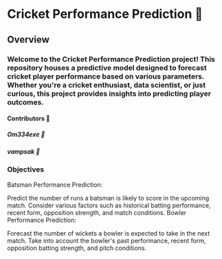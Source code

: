 # Cricket Performance Prediction 🏏
## Overview
### Welcome to the Cricket Performance Prediction project! This repository houses a predictive model designed to forecast cricket player performance based on various parameters. Whether you're a cricket enthusiast, data scientist, or just curious, this project provides insights into predicting player outcomes.

#### Contributors 🌟
##### Om334exe 🚀
##### vampsak 🏏
### Objectives
Batsman Performance Prediction:

Predict the number of runs a batsman is likely to score in the upcoming match.
Consider various factors such as historical batting performance, recent form, opposition strength, and match conditions.
Bowler Performance Prediction:

Forecast the number of wickets a bowler is expected to take in the next match.
Take into account the bowler's past performance, recent form, opposition batting strength, and pitch conditions.
